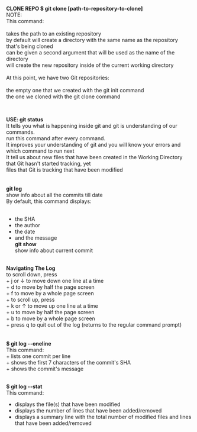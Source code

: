 <b>CLONE REPO
$ git clone [path-to-repository-to-clone]</b><br>
NOTE:<br>
This command:<br>
<br>
takes the path to an existing repository<br>
by default will create a directory with the same name as the repository that's being cloned<br>
can be given a second argument that will be used as the name of the directory<br>
will create the new repository inside of the current working directory<br>
<br>
At this point, we have two Git repositories:<br>
<br>
the empty one that we created with the git init command<br>
the one we cloned with the git clone command<br>

<br>

<b>USE: git status</b>
<br>
It tells you what is happening inside git and git is understanding of our commands.<br>
run this command after every command.<br>
It improves your understanding of git and you will know your errors and which command to run next <br>
It tell us about new files that have been created in the Working Directory that Git hasn't started tracking, yet<br>
files that Git is tracking that have been modified<br>
<br>
<br>
<b>git log</b><br>
show info about all the commits till date<br>
By default, this command displays:<br>
<br>
+ the SHA<br>
+ the author<br>
+ the date<br>
+ and the message<br>
<b>git show</b><br>
show info about current commit<br>
<br>
<b>Navigating The Log</b>
<br>
to scroll down, press<br>
+ j or ↓ to move down one line at a time<br>
+ d to move by half the page screen<br>
+ f to move by a whole page screen<br>
+ to scroll up, press<br>
+ k or ↑ to move up one line at a time<br>
+ u to move by half the page screen<br>
+ b to move by a whole page screen<br>
+ press q to quit out of the log (returns to the regular command prompt)<br>
<br>
<br>
<b>$ git log --oneline</b><br>
This command:<br>
+ lists one commit per line<br>
+ shows the first 7 characters of the commit's SHA<br>
+ shows the commit's message<br>
<br>

<b>$ git log --stat</b><br>
This command:<br>
+ displays the file(s) that have been modified<br>
+ displays the number of lines that have been added/removed<br>
+ displays a summary line with the total number of modified files and lines that have been added/removed<br>
